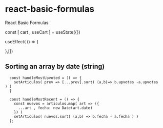 # react-basic-formulas
React Basic Formulas

const [ cart , useCart ] = useState({})

useEffect( () => {
  
},[])

## Sorting an array by date (string)

```
  const handleMostUpvoted = () => {
    setArticulos( prev => [...prev].sort( (a,b)=> b.upvotes -a.upvotes ) )
  }

  const handleMostRecent = () => {
    const nuevos = articulos.map( art => ({
      ...art , fecha: new Date(art.date)
    }) )
    setArticulos( nuevos.sort( (a,b) => b.fecha - a.fecha ) )
  };
```
